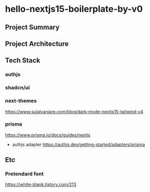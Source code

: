 # hello-nextjs15-boilerplate-by-v0

## Project Summary

## Project Architecture

## Tech Stack

### authjs

### shadcn/ui

### next-themes

https://www.sujalvanjare.com/blog/dark-mode-nextjs15-tailwind-v4

### prisma

https://www.prisma.io/docs/guides/nextjs

- authjs adapter
  https://authjs.dev/getting-started/adapters/prisma

## Etc

### Pretendard font

https://white-blank.tistory.com/213
